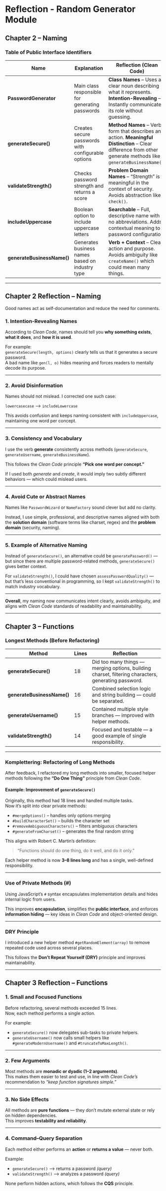 # Reflection - Random Generator Module

## Chapter 2 – Naming

### Table of Public Interface Identifiers

| Name | Explanation | Reflection (Clean Code) |
|------|--------------|--------------------------|
| **PasswordGenerator** | Main class responsible for generating passwords | **Class Names** – Uses a clear noun describing what it represents. **Intention-Revealing** – Instantly communicates its role without guessing. |
| **generateSecure()** | Creates secure passwords with configurable options | **Method Names** – Verb form that describes an action. **Meaningful Distinction** – Clear difference from other generate methods like `generateBusinessName()`. |
| **validateStrength()** | Checks password strength and returns a score | **Problem Domain Names** – “Strength” is meaningful in the context of security. Avoids abstraction like `check()`. |
| **includeUppercase** | Boolean option to include uppercase letters | **Searchable** – Full, descriptive name with no abbreviations. Adds contextual meaning to password configuration. |
| **generateBusinessName()** | Generates business names based on industry type | **Verb + Context** – Clear action and purpose. Avoids ambiguity like `createName()` which could mean many things. |

---

## Chapter 2 Reflection – Naming

Good names act as self-documentation and reduce the need for comments.

### 1. Intention-Revealing Names
According to *Clean Code*, names should tell you **why something exists**, **what it does**, and **how it is used**.

For example:  
  `generateSecure(length, options)` clearly tells us that it generates a secure password.  
  A bad name like `gen(l, o)` hides meaning and forces readers to mentally decode its purpose.

---

### 2. Avoid Disinformation
Names should not mislead. I corrected one such case:

  `lowercasecase` -->   `includeLowercase`

This avoids confusion and keeps naming consistent with `includeUppercase`, maintaining one word per concept.

---

### 3. Consistency and Vocabulary
I use the verb **generate** consistently across methods (`generateSecure`, `generateUsername`, `generateBusinessName`).

This follows the *Clean Code* principle **“Pick one word per concept.”**

If I used both *generate* and *create*, it would imply two subtly different behaviors — which could mislead users.

---

### 4. Avoid Cute or Abstract Names
Names like `PasswordWizard` or `NameFactory` sound clever but add no clarity.

Instead, I use simple, professional, and descriptive names aligned with both the **solution domain** (software terms like charset, regex) and the **problem domain** (security, naming).

---

### 5. Example of Alternative Naming
Instead of `generateSecure()`, an alternative could be `generatePassword()` — but since there are multiple password-related methods, `generateSecure()` gives better context.

For `validateStrength()`, I could have chosen `assessPasswordQuality()` — but that’s less conventional in programming, so I kept `validateStrength()` to match industry vocabulary.

---

**Overall**, my naming now communicates intent clearly, avoids ambiguity, and aligns with *Clean Code* standards of readability and maintainability.

---

## Chapter 3 – Functions

### Longest Methods (Before Refactoring)

| Method | Lines | Reflection |
|---------|-------|-------------|
| **generateSecure()** | 18 | Did too many things — merging options, building charset, filtering characters, generating password. |
| **generateBusinessName()** | 16 | Combined selection logic and string building — could be separated. |
| **generateUsername()** | 15 | Contained multiple style branches — improved with helper methods. |
| **validateStrength()** | 14 | Focused and testable — a good example of single responsibility. |

---

### Komplettering: Refactoring of Long Methods

After feedback, I refactored my long methods into smaller, focused helper methods following the **“Do One Thing”** principle from *Clean Code*.

#### Example: Improvement of `generateSecure()`
Originally, this method had 18 lines and handled multiple tasks.  
Now it’s split into clear private methods:

- `#mergeOptions()` – handles only options merging  
- `#buildCharacterSet()` – builds the character set  
- `#removeAmbiguousCharacters()` – filters ambiguous characters  
- `#generateFromCharset()` – generates the final random string  

This aligns with Robert C. Martin’s definition:  
> “Functions should do one thing, do it well, and do it only.”

Each helper method is now **3–8 lines long** and has a single, well-defined responsibility.

---

### Use of Private Methods (#)
Using JavaScript’s `#` syntax encapsulates implementation details and hides internal logic from users.

This improves **encapsulation**, simplifies the **public interface**, and enforces **information hiding** — key ideas in *Clean Code* and object-oriented design.

---

### DRY Principle
I introduced a new helper method `#getRandomElement(array)` to remove repeated code used across several places.

This follows the **Don’t Repeat Yourself (DRY)** principle and improves maintainability.

---

## Chapter 3 Reflection – Functions

### 1. Small and Focused Functions
Before refactoring, several methods exceeded 15 lines.  
Now, each method performs a single action.

For example:
- `generateSecure()` now delegates sub-tasks to private helpers.
- `generateUsername()` now calls small helpers like `#generateModernUsername()` and `#truncateToMaxLength()`.

---

### 2. Few Arguments
Most methods are **monadic or dyadic (1–2 arguments)**.  
This makes them easier to test and use, in line with *Clean Code’s* recommendation to *“keep function signatures simple.”*

---

### 3. No Side Effects
All methods are **pure functions** — they don’t mutate external state or rely on hidden dependencies.  
This improves **testability and reliability**.

---

### 4. Command–Query Separation
Each method either performs an **action** or **returns a value** — never both.

Example:  
- `generateSecure()` --> returns a password *(query)*  
- `validateStrength()` --> analyzes a password *(query)*

None perform hidden actions, which follows the **CQS** principle.

